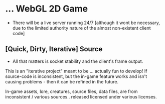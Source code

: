 # ... WebGL 2D Game
- There will be a live server running 24/7 [although it wont be necessary, due to the limited authority nature of the almost non-existent client code]

## [Quick, Dirty, Iterative] Source
- All that matters is socket stability and the client's frame output.

This is an "iterative project" meant to be ... actually fun to develop! If source-code is inconsistent, but the in-game feature works and isn't causing problems - then it can be refined in the future.

In-game assets, lore, creatures, source files, data files, are from inconsistent / various sources.. released licensed under various licenses.

<!--

**Here are some ideas to get you started:**

🙋‍♀️ A short introduction - what is your organization all about?
🌈 Contribution guidelines - how can the community get involved?
👩‍💻 Useful resources - where can the community find your docs? Is there anything else the community should know?
🍿 Fun facts - what does your team eat for breakfast?
🧙 Remember, you can do mighty things with the power of [Markdown](https://docs.github.com/github/writing-on-github/getting-started-with-writing-and-formatting-on-github/basic-writing-and-formatting-syntax)
-->
